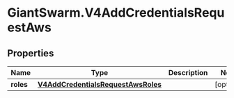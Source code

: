 # GiantSwarm.V4AddCredentialsRequestAws

## Properties
Name | Type | Description | Notes
------------ | ------------- | ------------- | -------------
**roles** | [**V4AddCredentialsRequestAwsRoles**](V4AddCredentialsRequestAwsRoles.md) |  | [optional] 



